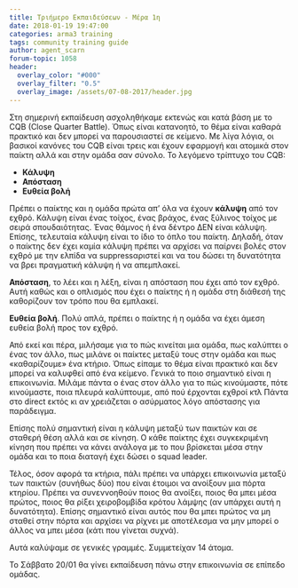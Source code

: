 ```yaml
---
title: Τριήμερο Εκπαιδεύσεων - Μέρα 1η
date: 2018-01-19 19:47:00
categories: arma3 training
tags: community training guide
author: agent_scarn
forum-topic: 1058
header:
  overlay_color: "#000"
  overlay_filter: "0.5"
  overlay_image: /assets/07-08-2017/header.jpg
---
```



Στη σημερινή εκπαίδευση ασχοληθήκαμε εκτενώς και κατά βάση με το CQB (Close Quarter Battle). Όπως είναι κατανοητό, το θέμα είναι καθαρά πρακτικό και δεν μπορεί να παρουσιαστεί σε κείμενο.  Με λίγα λόγια, οι βασικοί κανόνες του CQB είναι τρεις και έχουν εφαρμογή και ατομικά στον παίκτη αλλά και στην ομάδα σαν σύνολο. Το λεγόμενο τρίπτυχο του CQB:
-	**Κάλυψη**
-	**Απόσταση**
-	**Ευθεία βολή**

Πρέπει ο παίκτης και η ομάδα πρώτα απ’ όλα να έχουν **κάλυψη** από τον εχθρό. Κάλυψη είναι ένας τοίχος, ένας βράχος, ένας ξύλινος τοίχος με σειρά σπουδαιότητας. Ένας θάμνος ή ένα δέντρο ΔΕΝ είναι κάλυψη. Επίσης, τελευταία κάλυψη είναι το ίδιο το όπλο του παίκτη. Δηλαδή, όταν ο παίκτης δεν έχει καμία κάλυψη πρέπει να αρχίσει να παίρνει βολές στον εχθρό με την ελπίδα να suppressαριστεί και να του δώσει τη δυνατότητα να βρει πραγματική κάλυψη ή να απεμπλακεί.

**Απόσταση**, το λέει και η λέξη, είναι η απόσταση που έχει από τον εχθρό. Αυτή καθώς και ο οπλισμός που έχει ο παίκτης ή η ομάδα στη διάθεσή της καθορίζουν τον τρόπο που θα εμπλακεί.

**Ευθεία βολή**. Πολύ απλά, πρέπει ο παίκτης ή η ομάδα να έχει άμεση ευθεία βολή προς τον εχθρό.

Από εκεί και πέρα, μιλήσαμε για το πώς κινείται μια ομάδα, πως καλύπτει ο ένας τον άλλο, πως μιλάνε οι παίκτες μεταξύ τους στην ομάδα και πως «καθαρίζουμε» ένα κτήριο. Όπως είπαμε το θέμα είναι πρακτικό και δεν μπορεί να καλυφθεί από ένα κείμενο. Γενικά το ποιο σημαντικό είναι η επικοινωνία. Μιλάμε πάντα ο ένας στον άλλο για το πώς κινούμαστε, πότε κινούμαστε, ποια πλευρά καλύπτουμε, από πού έρχονται εχθροί κτλ Πάντα στο direct εκτός κι αν χρειάζεται ο ασύρματος λόγο απόστασης για παράδειγμα.

Επίσης πολύ σημαντική είναι η κάλυψη μεταξύ των παικτών και σε σταθερή θέση αλλά και σε κίνηση. Ο κάθε παίκτης έχει συγκεκριμένη κίνηση που πρέπει να κάνει ανάλογα με το που βρίσκεται μέσα στην ομάδα και το ποια διαταγή έχει δώσει ο squad leader. 

Τέλος, όσον αφορά τα κτήρια, πάλι πρέπει να υπάρχει επικοινωνία μεταξύ των παικτών (συνήθως δύο) που είναι έτοιμοι να ανοίξουν μια πόρτα κτηρίου. Πρέπει να συνεννοηθούν ποιος θα ανοίξει, ποιος θα μπει μέσα πρώτος, ποιος θα ρίξει χειροβομβίδα κρότου λάμψης (αν υπάρχει αυτή η δυνατότητα). Επίσης σημαντικό είναι αυτός που θα μπει πρώτος να μη σταθεί στην πόρτα και αρχίσει να ρίχνει με αποτέλεσμα να μην μπορεί ο άλλος να μπει μέσα (κάτι που γίνεται συχνά).

Αυτά καλύψαμε σε γενικές γραμμές. Συμμετείχαν 14 άτομα. 

Το Σάββατο 20/01 θα γίνει εκπαίδευση πάνω στην επικοινωνία σε επίπεδο ομάδας.
